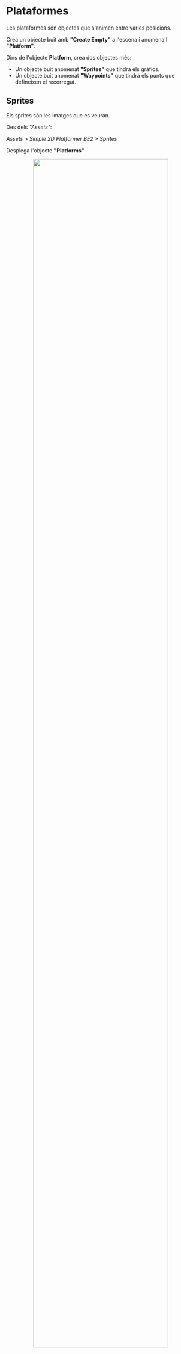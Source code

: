 # Plataformes

Les plataformes són objectes que s'animen entre varies posicions.

Crea un objecte buit amb **"Create Empty"** a l'escena i anomena'l **"Platform"**.

Dins de l'objecte **Platform**, crea dos objectes més:

- Un objecte buit anomenat **"Sprites"** que tindrà els gràfics.
- Un objecte buit anomenat **"Waypoints"** que tindrà els punts que defineixen el recorregut.

## Sprites

Els sprites són les imatges que es veuran.

Des dels *"Assets"*:

*Assets > Simple 2D Platformer BE2 > Sprites*

Desplega l'objecte **"Platforms"**

<center>
<img src="./assets/plataformes-showplatforms.png" style="width: 90%; max-width: 400px">
</center>
<br/>

**Important!** No et confonguis amb els Tiles!

Arrosega els sprites [Single Left, Single, Single Right] a l'escena. I mou-los dins de l'objecte **Platform > Sprites**.

<center>
<img src="./assets/plataformes-platformshierarchy.png" style="width: 90%; max-width: 400px">
</center>
<br/>

Defineix les següents posicions:

- Single Left X = -1
- Single Left Y = 0
- Single X = 0
- Single Y = 0
- Single Right X = 1
- Single Right Y = 0

De manera que quedin de costat.

<center>
<img src="./assets/plataformes-platformsalign.png" style="width: 90%; max-width: 400px">
</center>
<br/>

Fes que l'objecte **"Sprites"** sigui 'Jumpable'.

**Important!** Et demanarà si vols fer els objectes fills també 'Jumpable'. No cal, es pot dir que **NO**.

<center>
<img src="./assets/plataformes-jumpable.png" style="width: 90%; max-width: 400px">
</center>
<br/>

Afegeix un component **BoxCollider2D** a l'objecte **"Sprites"**. I adapta la mida de la caixa al tamany dels sprites amb el botó **Edit Collider**.

<center>
<img src="./assets/plataformes-editcollider.png" style="width: 90%; max-width: 400px">
</center>
<br/>

Afegeix un component **Rigidbody2D** a l'objecte **"Sprites"**. I posa:

- **Body Type**: Kinematic

<center>
<img src="./assets/plataformes-kinematic.png" style="width: 90%; max-width: 400px">
</center>
<br/>

## Waypoints

Els waypoints són els punts per on es mourà la plataforma.

Defineix tres elements buits *(Create Empty)* dins de l'objecte **Waypoints**. I anomena'ls **"Point0", "Point1", "Point2"**.

<center>
<img src="./assets/plataformes-pointshierarchy.png" style="width: 90%; max-width: 400px">
</center>
<br/>

Col·loca'ls a les posicions per on vols que passi la plataforma.

<center>
<img src="./assets/plataformes-point0.png" style="width: 90%; max-width: 400px">
</center>
<center>
<img src="./assets/plataformes-point1.png" style="width: 90%; max-width: 400px">
</center>
<center>
<img src="./assets/plataformes-point2.png" style="width: 90%; max-width: 400px">
</center>
<br/>

A l'exemple:

- Point0 X: 3
- Point0 Y: -2.89
- Point1 X: 9
- Point1 Y: -2.89
- Point2 X: 9
- Point2 Y: -2

## Scripts

### PlayerJump.cs

Modifica l'script **"PlayerJump.cs"** per:

- Afegir la variable *GroundCollider* per saber en quin terra estem.
- Modifica la funció *UpdateGrounded* per assignar el collider.

```csharp
    // Al final de les declaracions
    public Collider2D GroundCollider { get; private set; }
```

```csharp
    private void UpdateGrounded()
    {
        bool hitSomething = false;
        GroundCollider = Physics2D.OverlapCircle(groundCheck.position, groundCheckRadius, jumpableLayer);

        if (GroundCollider)
        {
            if (validateGroundNormal)
            {
                RaycastHit2D hit = Physics2D.Raycast(
                    groundCheck.position, Vector2.down, groundCheckRadius + 0.05f, jumpableLayer);
                hitSomething = hit.collider && hit.normal.y >= groundNormalMinY;
            }
            else hitSomething = true;
        }

        isGrounded = hitSomething;
        if (isGrounded) lastGroundedTime = Time.time;
    }
```

### Player.cs

Modifica l'script **"Player.cs"**:

- Afegir la variable *PlayerJump*
- Modifica la funció *Awake*, per iniciaritzar la variable *PlayerJump*
- Afegeix la funció *OnMove* per rebre l'input
- Modifica la funció *FixedUpdate* per tenir en compte la plataforma

```csharp
using UnityEngine;
using UnityEngine.InputSystem;

[RequireComponent(typeof(Rigidbody2D), typeof(PlayerInput))]
public class Player : MonoBehaviour
{
    public float moveSpeed = 5f;

    private Rigidbody2D rb;
    private Vector2 move;

    private PlayerJump playerJump;

    void Awake()
    {
        rb = GetComponent<Rigidbody2D>();
        playerJump = GetComponent<PlayerJump>();
    }

    public void OnMove(InputValue v)
    {
        move = v.Get<Vector2>();
    }

    void FixedUpdate()
    {
        float vx = move.x * moveSpeed;

        // si estem a terra i el terra és una plataforma mòbil, suma la seva velocitat X
        if (playerJump != null && playerJump.isGrounded)
        {
            var groundCol = playerJump.GroundCollider;
            if (groundCol)
            {
                // el collider acostuma a estar al fill "Sprites"; puja al pare que porta Platform
                var platform = groundCol.GetComponentInParent<Platform>();
                if (platform != null) vx += platform.surfaceVelocity.x;
            }
        }

        rb.linearVelocity = new Vector2(vx, rb.linearVelocity.y);
    }
}
```

### Platform.cs

Crea un script tipus **MonoBehaviour** anomenat **"Platform"** i arrossega'l a l'objecte **Platform**.

```csharp
using System.Collections.Generic;
using UnityEngine;

public class Platform : MonoBehaviour
{
    [Header("References (autodetect by name if empty)")]
    [SerializeField] private Transform spritesParent;   // el contenidor "Sprites"
    [SerializeField] private Transform waypointsRoot;   // el contenidor "Waypoints"

    [Header("Movement")]
    [SerializeField] private float speed = 2f;          // unitats/segon
    [SerializeField] private bool pingPong = true;      // si false, fa loop 0->1->2->0...
    [SerializeField] private float waitAtPoint = 0f;    // pausa a cada punt
    [SerializeField] private bool startAtClosest = true;// començar al punt més proper a Sprites

    private readonly List<Transform> points = new();
    private Rigidbody2D spritesRb;
    private int idx = 0;
    private int dir = 1; // 1 endavant, -1 enrere
    private bool moving = true;

    public Vector2 surfaceVelocity { get; private set; }

    void Awake()
    {
        // Autodetecció per nom si no s’ha assignat
        if (!spritesParent)  spritesParent  = transform.Find("Sprites");
        if (!waypointsRoot)  waypointsRoot  = transform.Find("Waypoints");

        if (!spritesParent || !waypointsRoot)
        {
            Debug.LogError("[MovingPlatformSprites] Falta 'Sprites' o 'Waypoints' com a fills de Platform.");
            enabled = false;
            return;
        }

        // Recol·lecta els Waypoints en l’ordre de la jerarquia
        points.Clear();
        for (int i = 0; i < waypointsRoot.childCount; i++)
        {
            var wp = waypointsRoot.GetChild(i);
            if (wp.gameObject.activeInHierarchy) points.Add(wp);
        }

        if (points.Count < 2)
        {
            Debug.LogWarning("[MovingPlatformSprites] Es necessiten almenys 2 waypoints.");
            enabled = false;
            return;
        }

        spritesRb = spritesParent.GetComponent<Rigidbody2D>();
        if (spritesRb)
        {
            spritesRb.bodyType = RigidbodyType2D.Kinematic;
            spritesRb.constraints = RigidbodyConstraints2D.FreezeRotation;
        }

        // Punt inicial
        if (startAtClosest)
        {
            float best = float.MaxValue;
            for (int i = 0; i < points.Count; i++)
            {
                float d = Vector2.SqrMagnitude(points[i].position - spritesParent.position);
                if (d < best) { best = d; idx = i; }
            }
        }
        else
        {
            idx = 0;
        }

        // Col·loca Sprites exactament al punt inicial
        SetSpritesPosition(points[idx].position);
    }

    void FixedUpdate()
    {
        if (!moving) { surfaceVelocity = Vector2.zero; return; }

        var target = points[NextIndexPreview()].position;
        var current = spritesParent.position;
        float step = speed * Time.fixedDeltaTime;

        Vector2 nextPos = Vector2.MoveTowards(current, target, step);
        // velocitat de la plataforma aquest frame
        surfaceVelocity = (nextPos - (Vector2)current) / Time.fixedDeltaTime;

        MoveSprites(nextPos);

        if ((Vector2)current == (Vector2)nextPos && Vector2.Distance(nextPos, target) < 0.001f)
        {
            AdvanceIndex();
            if (waitAtPoint > 0f) StartCoroutine(WaitAndResume(waitAtPoint));
        }
    }

    System.Collections.IEnumerator WaitAndResume(float t)
    {
        moving = false;
        yield return new WaitForSeconds(t);
        moving = true;
    }

    int NextIndexPreview()
    {
        // Quina diana tenim ara mateix?
        int next = idx + dir;
        if (pingPong)
        {
            if (next >= points.Count) { dir = -1; next = idx + dir; }
            else if (next < 0)        { dir =  1; next = idx + dir; }
        }
        else
        {
            if (next >= points.Count) next = 0;
            else if (next < 0)        next = points.Count - 1;
        }
        return next;
    }

    void AdvanceIndex()
    {
        idx = NextIndexPreview();
    }

    void MoveSprites(Vector2 worldPos)
    {
        if (spritesRb) spritesRb.MovePosition(worldPos);
        else           spritesParent.position = worldPos; // fallback si no hi ha RB
    }

    void SetSpritesPosition(Vector2 worldPos)
    {
        if (spritesRb) spritesRb.position = worldPos;
        else           spritesParent.position = worldPos;
    }

    // Dibuixa el camí als Gizmos per veure’n l’ordre
    void OnDrawGizmosSelected()
    {
        var root = waypointsRoot ? waypointsRoot : transform.Find("Waypoints");
        if (!root) return;

        // Recull punts “al vol” per als gizmos
        var gizmoPts = new List<Transform>();
        for (int i = 0; i < root.childCount; i++) gizmoPts.Add(root.GetChild(i));
        if (gizmoPts.Count < 2) return;

        Gizmos.color = Color.cyan;
        for (int i = 0; i < gizmoPts.Count - 1; i++)
            Gizmos.DrawLine(gizmoPts[i].position, gizmoPts[i + 1].position);

        if (!pingPong)
            Gizmos.DrawLine(gizmoPts[^1].position, gizmoPts[0].position);

        // Punts
        Gizmos.color = Color.yellow;
        foreach (var p in gizmoPts) Gizmos.DrawSphere(p.position, 0.05f);
    }
}
```

### PlayerAnimation.cs

Per evitar que el personatge mostri l'animació de moviment, quan està quiet a sobre de la plataforma. Cal modificar l'script **"PlayerAnimation".

Defineix una nova variable, *"idleThreshold"* per decidir si el jugador està realment aturat a la plataforma.
```csharp
[SerializeField] private float idleThreshold = 0.05f;
```

Afegeix la nova funció que calcula la velocitat relativa:
```csharp
    private float GetRelativeVx()
    {
        // Velocitat X relativa al terra (si és plataforma mòbil, restem la seva).
        float vx = rb.linearVelocity.x;

        if (playerJump != null && playerJump.isGrounded)
        {
            var groundCol = playerJump.GroundCollider;       // exposat per PlayerJump
            if (groundCol)
            {
                var platform = groundCol.GetComponentInParent<Platform>();
                if (platform != null)
                    vx -= platform.surfaceVelocity.x;         // restem la velocitat de la plataforma
            }
        }
        return vx;
    }
```

Modifica la funció **"SetAnimation"** per fer servir la nova funció de càlcul de la posició relativa:
```csharp
    private void SetAnimation()
    {
        float vy = rb.linearVelocity.y;

        if (playerJump.isGrounded)
        {
            float vxRel = GetRelativeVx();
            if (Mathf.Abs(vxRel) <= idleThreshold)
                ChangeAnimationState("PlayerIdle");
            else
                ChangeAnimationState("PlayerRun");
        }
        else
        {
            if (vy > 0f) ChangeAnimationState("PlayerJump");
            else ChangeAnimationState("PlayerFall");
        }
    }
```